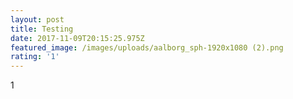 ```yaml
---
layout: post
title: Testing
date: 2017-11-09T20:15:25.975Z
featured_image: /images/uploads/aalborg_sph-1920x1080 (2).png
rating: '1'
---
```

1
